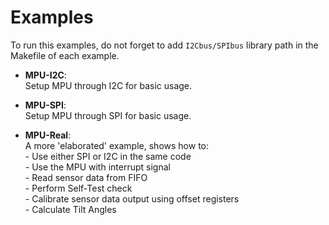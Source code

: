 # Examples

To run this examples, do not forget to add `I2Cbus/SPIbus` library path in the Makefile of each example.

+ **MPU-I2C**:  
    Setup MPU through I2C for basic usage.

+ **MPU-SPI**:  
    Setup MPU through SPI for basic usage.

+ **MPU-Real**:  
  A more 'elaborated' example, shows how to:  
  \- Use either SPI or I2C in the same code  
  \- Use the MPU with interrupt signal  
  \- Read sensor data from FIFO  
  \- Perform Self-Test check  
  \- Calibrate sensor data output using offset registers  
  \- Calculate Tilt Angles
